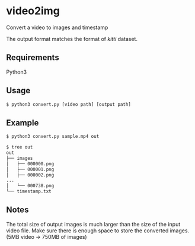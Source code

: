 # video2img

Convert a video to images and timestamp

The output format matches the format of *kitti* dataset.

## Requirements

Python3

## Usage

```bash
$ python3 convert.py [video path] [output path]
```

## Example

```bash
$ python3 convert.py sample.mp4 out
```

```bash
$ tree out
out
├── images
│   ├── 000000.png
│   ├── 000001.png
│   ├── 000002.png
...
│   └── 000738.png
└── timestamp.txt
```

## Notes

The total size of output images is much larger than the size of the input video file. Make sure there is enough space to store the converted images. 
(5MB video -> 750MB of images)
